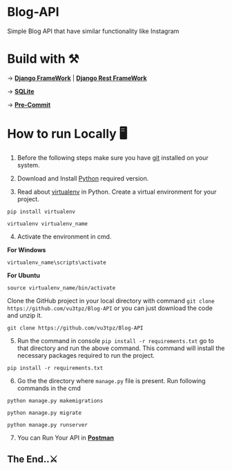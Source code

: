 # Blog-API

Simple Blog API that have similar functionality like Instagram

# Build with ⚒️

-> [**Django FrameWork**](https://www.djangoproject.com/) | [**Django Rest FrameWork**](https://www.django-rest-framework.org/)

-> [**SQLite**](https://www.sqlite.org/)

-> [**Pre-Commit**](https://pre-commit.com/)

# How to run Locally 🖥️

1. Before the following steps make sure you have [git](https://git-scm.com/downloads) installed on your system.


2. Download and Install [Python](https://www.python.org/) required version.


3. Read about [virtualenv](https://docs.python.org/3/tutorial/venv.html) in Python. Create a virtual environment for your project.


```
pip install virtualenv
```
```
virtualenv virtualenv_name
```


4. Activate the environment in cmd.

**For Windows**
```
virtualenv_name\scripts\activate
```


**For Ubuntu**
```
source virtualenv_name/bin/activate
```


Clone the GitHub project in your local directory with command `git clone https://github.com/vu3tpz/Blog-API` or you can just download the code and unzip it.


```
git clone https://github.com/vu3tpz/Blog-API
```


5. Run the command in console `pip install -r requirements.txt`  go to that directory and run the above command. This command will install the necessary packages required to run the project.


```
pip install -r requirements.txt
```


6. Go the the directory where `manage.py` file is present. Run following commands in the cmd


```
python manage.py makemigrations
```
```
python manage.py migrate
```
```
python manage.py runserver
```


7. You can Run Your API in [**Postman**](https://www.postman.com/)



## The End..⚔️
